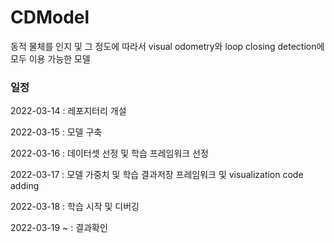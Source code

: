 # CDModel
동적 물체를 인지 및 그 정도에 따라서 visual odometry와 loop closing detection에 모두 이용 가능한 모델

### 일정

2022-03-14 : 레포지터리 개설

2022-03-15 : 모델 구축

2022-03-16 : 데이터셋 선정 및 학습 프레임워크 선정

2022-03-17 : 모델 가중치 및 학습 결과저장 프레임워크 및 visualization code adding

2022-03-18 : 학습 시작 및 디버깅

2022-03-19 ~ : 결과확인
